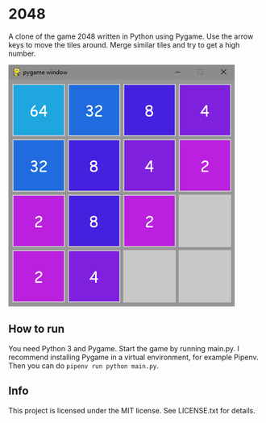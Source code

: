# 2048

A clone of the game 2048 written in Python using Pygame. Use the arrow keys to move the tiles around. Merge similar tiles and try to get a high number.

![screenshot](/readme_screenshot.png)

## How to run

You need Python 3 and Pygame. Start the game by running main.py. I recommend installing Pygame in a virtual environment, for example Pipenv. Then you can do `pipenv run python main.py`.

## Info

This project is licensed under the MIT license. See LICENSE.txt for details. 

